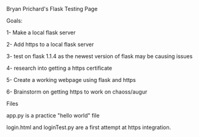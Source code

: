 Bryan Prichard's Flask Testing Page

Goals:

1- Make a local flask server

2- Add https to a local flask server

3- test on flask 1.1.4 as the newest version of flask may be causing issues

4- research into getting a https certificate

5- Create a working webpage using flask and https

6- Brainstorm on getting https to work on chaoss/augur

Files

app.py is a practice "hello world" file

login.html and loginTest.py are a first attempt at https integration.

